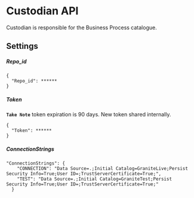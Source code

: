 # Custodian API

Custodian is responsible for the Business Process catalogue.


## Settings

##### Repo_id

```
{
  "Repo_id": ******
}
```
##### Token
**`Take Note`** token expiration is 90 days. New token shared internally.

```
{
  "Token": ******
}
```
##### ConnectionStrings
```
"ConnectionStrings": {
    "CONNECTION": "Data Source=.;Initial Catalog=GraniteLive;Persist Security Info=True;User ID=;TrustServerCertificate=True;",
    "TEST": "Data Source=.;Initial Catalog=GraniteTest;Persist Security Info=True;User ID=;TrustServerCertificate=True;"
  }
```